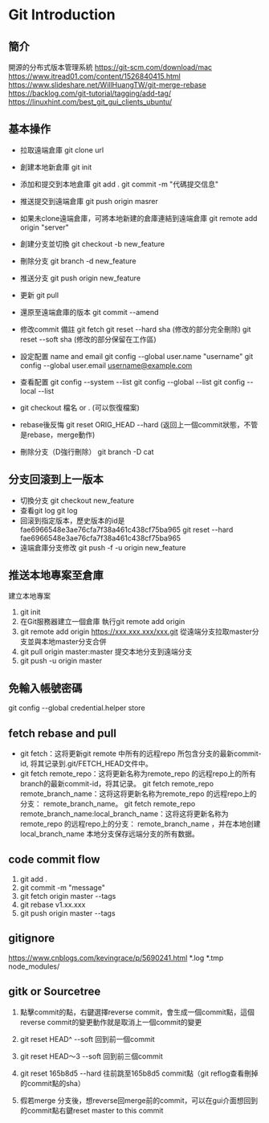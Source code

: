 # Git Introduction

## 簡介

開源的分布式版本管理系統
<https://git-scm.com/download/mac>
<https://www.itread01.com/content/1526840415.html>
<https://www.slideshare.net/WillHuangTW/git-merge-rebase>
<https://backlog.com/git-tutorial/tagging/add-tag/>
<https://linuxhint.com/best_git_gui_clients_ubuntu/>

## 基本操作

- 拉取遠端倉庫
git clone url
- 創建本地新倉庫
git init
- 添加和提交到本地倉庫
git add .
git commit -m "代碼提交信息"
- 推送提交到遠端倉庫
git push origin masrer
- 如果未clone遠端倉庫，可將本地新建的倉庫連結到遠端倉庫
git remote add origin "server"
- 創建分支並切換
git checkout -b new_feature
- 刪除分支
git branch -d new_feature
- 推送分支
git push origin new_feature
- 更新
git pull
- 還原至遠端倉庫的版本
git commit --amend
- 修改commit 備註
git fetch
git reset --hard sha (修改的部分完全刪除)
git reset --soft sha (修改的部分保留在工作區)
- 設定配置 name and email
git config --global user.name "username"
git config --global user.email username@example.com
- 查看配置
git config --system --list
git config --global --list
git config --local --list

- git checkout 檔名 or . (可以恢復檔案)
- rebase後反悔
git reset ORIG_HEAD --hard (返回上一個commit狀態，不管是rebase，merge動作)

- 刪除分支（D強行刪除）
git branch -D cat

## 分支回滚到上一版本

- 切換分支
git checkout new_feature
- 查看git log
git log
- 回滚到指定版本，歷史版本的id是fae6966548e3ae76cfa7f38a461c438cf75ba965
git reset --hard fae6966548e3ae76cfa7f38a461c438cf75ba965
- 遠端倉庫分支修改
git push -f -u origin new_feature

## 推送本地專案至倉庫

建立本地專案

1. git init
2. 在Git服務器建立一個倉庫
執行git remote add origin
3. git remote add origin <https://xxx.xxx.xxx/xxx.git>
從遠端分支拉取master分支並與本地master分支合併
4. git pull origin master:master
提交本地分支到遠端分支
5. git push -u origin master

## 免輸入帳號密碼

git config --global credential.helper store

## fetch rebase and pull

- git fetch：这将更新git remote 中所有的远程repo 所包含分支的最新commit-id, 将其记录到.git/FETCH_HEAD文件中。
- git fetch remote_repo：这将更新名称为remote_repo 的远程repo上的所有branch的最新commit-id，将其记录。
git fetch remote_repo remote_branch_name：这将这将更新名称为remote_repo 的远程repo上的分支： remote_branch_name。
git fetch remote_repo remote_branch_name:local_branch_name：这将这将更新名称为remote_repo 的远程repo上的分支： remote_branch_name ，并在本地创建local_branch_name 本地分支保存远端分支的所有数据。

## code commit flow

1. git add .
2. git commit -m "message"
3. git fetch origin master --tags
4. git rebase v1.xx.xxx
5. git push origin master --tags

## gitignore

<https://www.cnblogs.com/kevingrace/p/5690241.html>
*.log
*.tmp
node_modules/

## gitk or Sourcetree

1. 點擊commit的點，右鍵選擇reverse commit，會生成一個commit點，這個reverse commit的變更動作就是取消上一個commit的變更

2. git reset HEAD^ --soft 回到前一個commit

3. git reset HEAD～3 --soft 回到前三個commit

4. git reset 165b8d5 --hard 往前跳至165b8d5 commit點（git reflog查看刪掉的commit點的sha）

5. 假若merge 分支後，想reverse回merge前的commit，可以在gui介面想回到的commit點右鍵reset master to this commit
